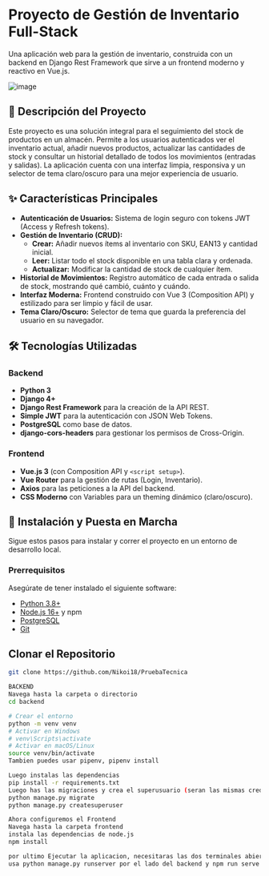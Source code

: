 # Proyecto de Gestión de Inventario Full-Stack

Una aplicación web para la gestión de inventario, construida con un backend en Django Rest Framework que sirve a un frontend moderno y reactivo en Vue.js.

![image](https://github.com/user-attachments/assets/c91805cb-c94f-44c4-a644-fb07448128e5)



## 📜 Descripción del Proyecto

Este proyecto es una solución integral para el seguimiento del stock de productos en un almacén. Permite a los usuarios autenticados ver el inventario actual,
añadir nuevos productos, actualizar las cantidades de stock y consultar un historial detallado de todos los movimientos (entradas y salidas). La aplicación 
cuenta con una interfaz limpia, responsiva y un selector de tema claro/oscuro para una mejor experiencia de usuario.

## ✨ Características Principales

-   **Autenticación de Usuarios:** Sistema de login seguro con tokens JWT (Access y Refresh tokens).
-   **Gestión de Inventario (CRUD):**
    -   **Crear:** Añadir nuevos ítems al inventario con SKU, EAN13 y cantidad inicial.
    -   **Leer:** Listar todo el stock disponible en una tabla clara y ordenada.
    -   **Actualizar:** Modificar la cantidad de stock de cualquier ítem.
-   **Historial de Movimientos:** Registro automático de cada entrada o salida de stock, mostrando qué cambió, cuánto y cuándo.
-   **Interfaz Moderna:** Frontend construido con Vue 3 (Composition API) y estilizado para ser limpio y fácil de usar.
-   **Tema Claro/Oscuro:** Selector de tema que guarda la preferencia del usuario en su navegador.

## 🛠️ Tecnologías Utilizadas

### Backend
-   **Python 3**
-   **Django 4+**
-   **Django Rest Framework** para la creación de la API REST.
-   **Simple JWT** para la autenticación con JSON Web Tokens.
-   **PostgreSQL** como base de datos.
-   **django-cors-headers** para gestionar los permisos de Cross-Origin.

### Frontend
-   **Vue.js 3** (con Composition API y `<script setup>`).
-   **Vue Router** para la gestión de rutas (Login, Inventario).
-   **Axios** para las peticiones a la API del backend.
-   **CSS Moderno** con Variables para un theming dinámico (claro/oscuro).

## 🚀 Instalación y Puesta en Marcha

Sigue estos pasos para instalar y correr el proyecto en un entorno de desarrollo local.

### Prerrequisitos

Asegúrate de tener instalado el siguiente software:
-   [Python 3.8+](https://www.python.org/downloads/)
-   [Node.js 16+](https://nodejs.org/) y npm
-   [PostgreSQL](https://www.postgresql.org/download/)
-   [Git](https://git-scm.com/downloads/)

## Clonar el Repositorio
```bash
git clone https://github.com/Nikoi18/PruebaTecnica

BACKEND
Navega hasta la carpeta o directorio
cd backend

# Crear el entorno
python -m venv venv
# Activar en Windows
# venv\Scripts\activate
# Activar en macOS/Linux
source venv/bin/activate
Tambien puedes usar pipenv, pipenv install

Luego instalas las dependencias
pip install -r requirements.txt
Luego has las migraciones y crea el superusuario (seran las mismas credenciales para iniciar session)
python manage.py migrate
python manage.py createsuperuser

Ahora configuremos el Frontend
Navega hasta la carpeta frontend
instala las dependencias de node.js
npm install

por ultimo Ejecutar la aplicacion, necesitaras las dos terminales abiertas simultaneamente
usa python manage.py runserver por el lado del backend y npm run serve por el lado del frontend 


